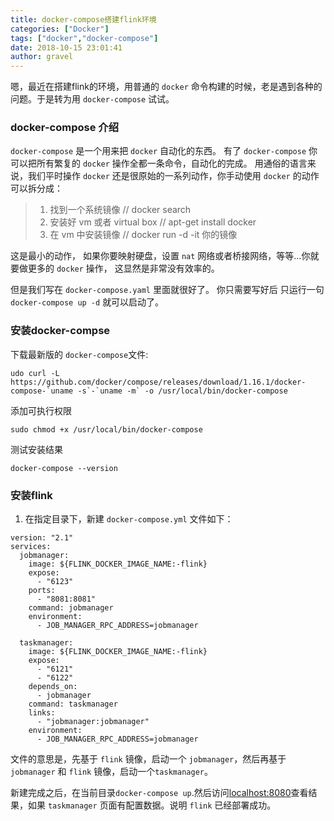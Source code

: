```yaml
---
title: docker-compose搭建flink环境
categories: ["Docker"]
tags: ["docker","docker-compose"]
date: 2018-10-15 23:01:41 
author: gravel
---
```


嗯，最近在搭建flink的环境，用普通的 `docker` 命令构建的时候，老是遇到各种的问题。于是转为用 `docker-compose` 试试。

<!--more-->

### docker-compose 介绍
`docker-compose` 是一个用来把 `docker` 自动化的东西。
有了 `docker-compose` 你可以把所有繁复的 `docker` 操作全都一条命令，自动化的完成。
用通俗的语言来说，我们平时操作 `docker` 还是很原始的一系列动作，你手动使用 `docker` 的动作可以拆分成：

> 1. 找到一个系统镜像 // docker search
> 2. 安装好 vm 或者 virtual box // apt-get install docker
> 3. 在 vm 中安装镜像 // docker run -d -it 你的镜像

这是最小的动作， 如果你要映射硬盘，设置 `nat` 网络或者桥接网络，等等…你就要做更多的 `docker` 操作， 这显然是非常没有效率的。

但是我们写在 `docker-compose.yaml` 里面就很好了。 你只需要写好后 只运行一句
`docker-compose up -d` 就可以启动了。

### 安装docker-compse

下载最新版的 `docker-compose`文件:  
```
udo curl -L https://github.com/docker/compose/releases/download/1.16.1/docker-compose-`uname -s`-`uname -m` -o /usr/local/bin/docker-compose
```
添加可执行权限 
```
sudo chmod +x /usr/local/bin/docker-compose
```
测试安装结果 

```
docker-compose --version 
```

### 安装flink

1. 在指定目录下，新建 `docker-compose.yml` 文件如下：[]()
```
version: "2.1"
services:
  jobmanager:
    image: ${FLINK_DOCKER_IMAGE_NAME:-flink}
    expose:
      - "6123"
    ports:
      - "8081:8081"
    command: jobmanager
    environment:
      - JOB_MANAGER_RPC_ADDRESS=jobmanager

  taskmanager:
    image: ${FLINK_DOCKER_IMAGE_NAME:-flink}
    expose:
      - "6121"
      - "6122"
    depends_on:
      - jobmanager
    command: taskmanager
    links:
      - "jobmanager:jobmanager"
    environment:
      - JOB_MANAGER_RPC_ADDRESS=jobmanager
```

文件的意思是，先基于 `flink` 镜像，启动一个 `jobmanager`，然后再基于 `jobmanager` 和 `flink` 镜像，启动一个`taskmanager`。

新建完成之后，在当前目录`docker-compose up`.然后访问[localhost:8080](http:localhost:8080)查看结果，如果 `taskmanager` 页面有配置数据。说明 `flink` 已经部署成功。